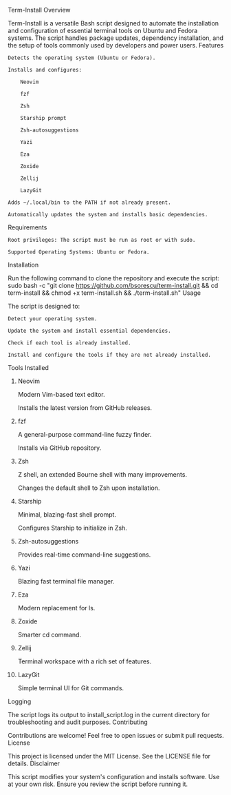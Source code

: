 Term-Install
Overview

Term-Install is a versatile Bash script designed to automate the installation and configuration of essential terminal tools on Ubuntu and Fedora systems. The script handles package updates, dependency installation, and the setup of tools commonly used by developers and power users.
Features

    Detects the operating system (Ubuntu or Fedora).

    Installs and configures:

        Neovim

        fzf

        Zsh

        Starship prompt

        Zsh-autosuggestions

        Yazi

        Eza

        Zoxide

        Zellij

        LazyGit

    Adds ~/.local/bin to the PATH if not already present.

    Automatically updates the system and installs basic dependencies.

Requirements

    Root privileges: The script must be run as root or with sudo.

    Supported Operating Systems: Ubuntu or Fedora.

Installation

Run the following command to clone the repository and execute the script:
sudo bash -c "git clone https://github.com/bsorescu/term-install.git && cd term-install && chmod +x term-install.sh && ./term-install.sh"
Usage

The script is designed to:

    Detect your operating system.

    Update the system and install essential dependencies.

    Check if each tool is already installed.

    Install and configure the tools if they are not already installed.

Tools Installed
1. Neovim

    Modern Vim-based text editor.

    Installs the latest version from GitHub releases.

2. fzf

    A general-purpose command-line fuzzy finder.

    Installs via GitHub repository.

3. Zsh

    Z shell, an extended Bourne shell with many improvements.

    Changes the default shell to Zsh upon installation.

4. Starship

    Minimal, blazing-fast shell prompt.

    Configures Starship to initialize in Zsh.

5. Zsh-autosuggestions

    Provides real-time command-line suggestions.

6. Yazi

    Blazing fast terminal file manager.

7. Eza

    Modern replacement for ls.

8. Zoxide

    Smarter cd command.

9. Zellij

    Terminal workspace with a rich set of features.

10. LazyGit

    Simple terminal UI for Git commands.

Logging

The script logs its output to install_script.log in the current directory for troubleshooting and audit purposes.
Contributing

Contributions are welcome! Feel free to open issues or submit pull requests.
License

This project is licensed under the MIT License. See the LICENSE file for details.
Disclaimer

This script modifies your system's configuration and installs software. Use at your own risk. Ensure you review the script before running it.
